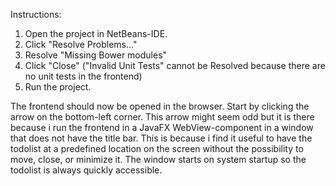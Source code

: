 Instructions:
1. Open the project in NetBeans-IDE.
2. Click "Resolve Problems..."
3. Resolve "Missing Bower modules"
4. Click "Close" ("Invalid Unit Tests" cannot be Resolved because there are no unit tests in the frontend)
5. Run the project.

The frontend should now be opened in the browser.
Start by clicking the arrow on the bottom-left corner.
This arrow might seem odd but it is there because i run the frontend in a JavaFX WebView-component in a window that does not have the title bar. This is because i find it useful to have the todolist at a predefined location on the screen without the possibility to move, close, or minimize it. The window starts on system startup so the todolist is always quickly accessible.